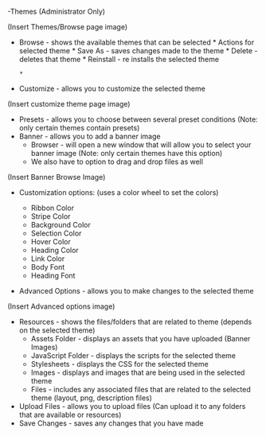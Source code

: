 -Themes (Administrator Only)

(Insert Themes/Browse page image)

* Browse - shows the available themes that can be selected
      * Actions for selected theme
      * Save As - saves changes made to the theme
      * Delete - deletes that theme
      * Reinstall - re installs the selected theme 

      * 

* Customize - allows you to customize the selected theme

(Insert customize theme page image)

* Presets - allows you to choose between several preset conditions (Note: only certain themes contain presets)
* Banner - allows you to add a banner image
     * Browser - will open a new window that will allow you to select your banner image (Note: only certain themes have this option)
     * We also have to option to drag and drop files as well

(Insert Banner Browse Image)

* Customization options: (uses a color wheel to set the colors)
     * Ribbon Color
     * Stripe Color
     * Background Color
     * Selection Color
     * Hover Color
     * Heading Color
     * Link Color
     * Body Font
     * Heading Font

* Advanced Options - allows you to make changes to the selected theme

(Insert Advanced options image)

* Resources - shows the files/folders that are related to theme (depends on the selected theme)
     * Assets Folder - displays an assets that you have uploaded (Banner Images)
     * JavaScript Folder - displays the scripts for the selected theme
     * Stylesheets - displays the CSS for the selected theme
     * Images - displays and images that are being used in the selected theme
     * Files - includes any associated files that are related to the selected theme (layout, png, description files)
* Upload Files - allows you to upload files (Can upload it to any folders that are available or resources) 
* Save Changes - saves any changes that you have made






     
